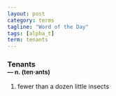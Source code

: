 ```yaml
---
layout: post
category: terms
tagline: "Word of the Day"
tags: [alpha_t]
term: tenants
---
```


<h3>Tenants<br/> <small>&mdash; n. (ten<span>&middot;</span>ants)</small></h3>
<p><ol>
<li>fewer than a dozen little insects</li>
</ol></p>
